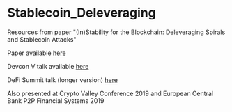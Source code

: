 # Stablecoin_Deleveraging
Resources from paper "(In)Stability for the Blockchain: Deleveraging Spirals and Stablecoin Attacks"

Paper available [here](https://arxiv.org/abs/1906.02152)

Devcon V talk available [here](https://www.youtube.com/watch?v=qOi50UtxL7A)

DeFi Summit talk (longer version) [here](https://www.youtube.com/watch?v=NxpsHA_5Lr4)

Also presented at Crypto Valley Conference 2019 and European Central Bank P2P Financial Systems 2019
